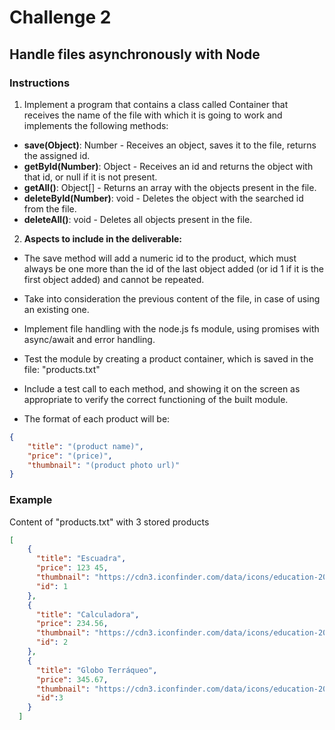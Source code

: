 # Challenge 2
## Handle files asynchronously with Node

### Instructions

1) Implement a program that contains a class called Container that receives the name of the file with which it is going to work and implements the following methods:
   
- **save(Object)**: Number - Receives an object, saves it to the file, returns the assigned id.
- **getById(Number)**: Object - Receives an id and returns the object with that id, or null if it is not present.
- **getAll()**: Object[] - Returns an array with the objects present in the file.
- **deleteById(Number)**: void - Deletes the object with the searched id from the file.
- **deleteAll()**: void - Deletes all objects present in the file.

2) **Aspects to include in the deliverable:**
   
- The save method will add a numeric id to the product, which must always be one more than the id of the last object added (or id 1 if it is the first object added) and cannot be repeated.

- Take into consideration the previous content of the file, in case of using an existing one.

- Implement file handling with the node.js fs module, using promises with async/await and error handling.

- Test the module by creating a product container, which is saved in the file: "products.txt"

- Include a test call to each method, and showing it on the screen as appropriate to verify the correct functioning of the built module.

- The format of each product will be:

```json
{
    "title": "(product name)",
    "price": "(price)",
    "thumbnail": "(product photo url)"
}
```
### Example

Content of "products.txt" with 3 stored products

```json
[                                                                                                                                                     
    {                                                                                                                                                    
      "title": "Escuadra",                                                                                                                                 
      "price": 123 45,                                                                                                                                     
      "thumbnail": "https://cdn3.iconfinder.com/data/icons/education-209/64/ruler-triangle-stationary-school-256.png",                                     
      "id": 1                                                                                                                                              
    },                                                                                                                                                   
    {                                                                                                                                                    
      "title": "Calculadora",                                                                                                                              
      "price": 234.56,                                                                                                                                     
      "thumbnail": "https://cdn3.iconfinder.com/data/icons/education-209/64/calculator-math-tool-school-256.png",                                          
      "id": 2                                                                                                                                              
    },                                                                                                                                                   
    {                                                                                                                                                    
      "title": "Globo Terráqueo",                                                                                                                          
      "price": 345.67,                                                                                                                                     
      "thumbnail": "https://cdn3.iconfinder.com/data/icons/education-209/64/globe-earth-geograhy-planet-school-256.png",                                   
      "id":3                                                                                                                                              
    }                                                                                                                                                    
  ]  

```

